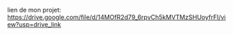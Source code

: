lien de mon projet: https://drive.google.com/file/d/14MOfR2d79_6rpvCh5kMVTMzSHUoyfrFI/view?usp=drive_link